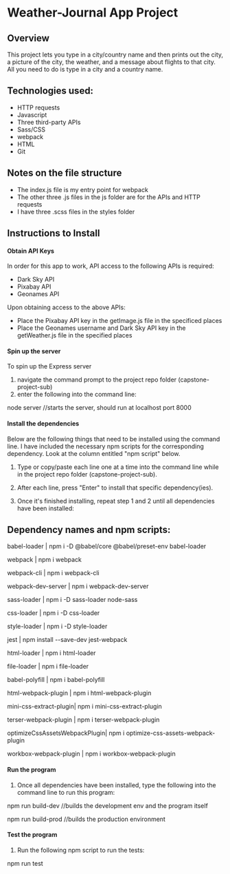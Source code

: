 # Weather-Journal App Project

## Overview
This project lets you type in a city/country name and then prints out the city, a picture of the city, the weather, and a message about flights to that city. All you need to do is type in a city and a country name. 

## Technologies used:
- HTTP requests
- Javascript
- Three third-party APIs
- Sass/CSS
- webpack
- HTML
- Git

## Notes on the file structure
- The index.js file is my entry point for webpack
- The other three .js files in the js folder are for the APIs and HTTP requests
- I have three .scss files in the styles folder

## Instructions to Install
#### Obtain API Keys
In order for this app to work, API access to the following APIs is required:
- Dark Sky API
- Pixabay API
- Geonames API

Upon obtaining access to the above APIs:
- Place the Pixabay API key in the getImage.js file in the specificed places
- Place the Geonames username and Dark Sky API key in the getWeather.js file in the specified places

#### Spin up the server
To spin up the Express server 
1. navigate the command prompt to the project repo folder (capstone-project-sub)
2. enter the following into the command line:

node server          //starts the server, should run at localhost port 8000

#### Install the dependencies
Below are the following things that need to be installed using the command line. I have included the necessary npm scripts for the corresponding dependency. Look at the column entitled "npm script" below. 

1. Type or copy/paste each line one at a time into the command line while in the project repo folder (capstone-project-sub). 

2. After each line, press "Enter" to install that specific dependency(ies).

3. Once it's finished installing, repeat step 1 and 2 until all dependencies have been installed:




Dependency names and npm scripts:
------------------------------

babel-loader        |   npm i -D @babel/core @babel/preset-env babel-loader

webpack                |   npm i webpack 

webpack-cli            |   npm i webpack-cli

webpack-dev-server     |   npm i webpack-dev-server

sass-loader            |   npm i -D sass-loader node-sass

css-loader             |   npm i -D css-loader

style-loader           |   npm i -D style-loader

jest                   |   npm install --save-dev jest-webpack

html-loader            |   npm i html-loader

file-loader            |   npm i file-loader                    

babel-polyfill         |   npm i babel-polyfill

html-webpack-plugin    |   npm i html-webpack-plugin

mini-css-extract-plugin|   npm i mini-css-extract-plugin

terser-webpack-plugin  |   npm i terser-webpack-plugin

optimizeCssAssetsWebpackPlugin|   npm i optimize-css-assets-webpack-plugin

workbox-webpack-plugin |   npm i workbox-webpack-plugin



#### Run the program
1. Once all dependencies have been installed, type the following into the command line to run this program:

npm run build-dev      //builds the development env and the program itself 

npm run build-prod               //builds the production environment


#### Test the program
1. Run the following npm script to run the tests:

npm run test
